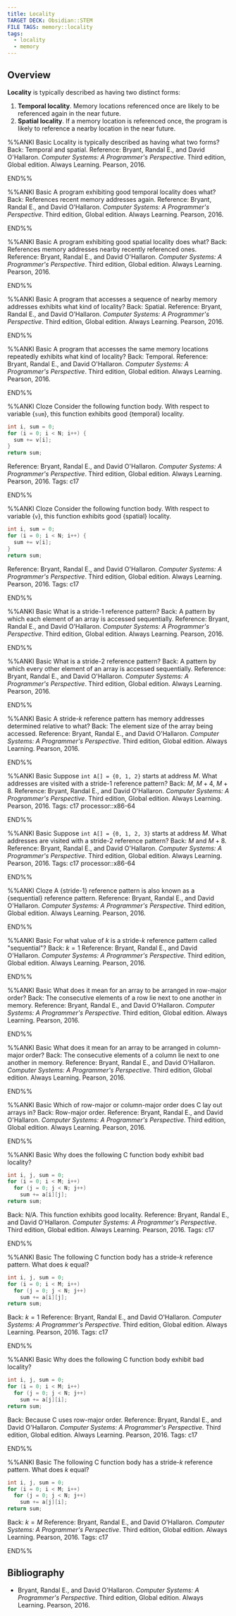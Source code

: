 ```yaml
---
title: Locality
TARGET DECK: Obsidian::STEM
FILE TAGS: memory::locality
tags:
  - locality
  - memory
---
```


## Overview

**Locality** is typically described as having two distinct forms:

1. **Temporal locality**. Memory locations referenced once are likely to be referenced again in the near future.
2. **Spatial locality**. If a memory location is referenced once, the program is likely to reference a nearby location in the near future.

%%ANKI
Basic
Locality is typically described as having what two forms?
Back: Temporal and spatial.
Reference: Bryant, Randal E., and David O'Hallaron. *Computer Systems: A Programmer's Perspective*. Third edition, Global edition. Always Learning. Pearson, 2016.
<!--ID: 1747141959894-->
END%%

%%ANKI
Basic
A program exhibiting good temporal locality does what?
Back: References recent memory addresses again.
Reference: Bryant, Randal E., and David O'Hallaron. *Computer Systems: A Programmer's Perspective*. Third edition, Global edition. Always Learning. Pearson, 2016.
<!--ID: 1747141959905-->
END%%

%%ANKI
Basic
A program exhibiting good spatial locality does what?
Back: References memory addresses nearby recently referenced ones.
Reference: Bryant, Randal E., and David O'Hallaron. *Computer Systems: A Programmer's Perspective*. Third edition, Global edition. Always Learning. Pearson, 2016.
<!--ID: 1747141959909-->
END%%

%%ANKI
Basic
A program that accesses a sequence of nearby memory addresses exhibits what kind of locality?
Back: Spatial.
Reference: Bryant, Randal E., and David O'Hallaron. *Computer Systems: A Programmer's Perspective*. Third edition, Global edition. Always Learning. Pearson, 2016.
<!--ID: 1747141959912-->
END%%

%%ANKI
Basic
A program that accesses the same memory locations repeatedly exhibits what kind of locality?
Back: Temporal.
Reference: Bryant, Randal E., and David O'Hallaron. *Computer Systems: A Programmer's Perspective*. Third edition, Global edition. Always Learning. Pearson, 2016.
<!--ID: 1747141959916-->
END%%

%%ANKI
Cloze
Consider the following function body. With respect to variable {`sum`}, this function exhibits good {temporal} locality.
```c
int i, sum = 0;
for (i = 0; i < N; i++) {
  sum += v[i];
}
return sum;
```
Reference: Bryant, Randal E., and David O'Hallaron. *Computer Systems: A Programmer's Perspective*. Third edition, Global edition. Always Learning. Pearson, 2016.
Tags: c17
<!--ID: 1747143060942-->
END%%

%%ANKI
Cloze
Consider the following function body. With respect to variable {`v`}, this function exhibits good {spatial} locality.
```c
int i, sum = 0;
for (i = 0; i < N; i++) {
  sum += v[i];
}
return sum;
```
Reference: Bryant, Randal E., and David O'Hallaron. *Computer Systems: A Programmer's Perspective*. Third edition, Global edition. Always Learning. Pearson, 2016.
Tags: c17
<!--ID: 1747143060949-->
END%%

%%ANKI
Basic
What is a stride-1 reference pattern?
Back: A pattern by which each element of an array is accessed sequentially.
Reference: Bryant, Randal E., and David O'Hallaron. *Computer Systems: A Programmer's Perspective*. Third edition, Global edition. Always Learning. Pearson, 2016.
<!--ID: 1747143060952-->
END%%

%%ANKI
Basic
What is a stride-2 reference pattern?
Back: A pattern by which every other element of an array is accessed sequentially.
Reference: Bryant, Randal E., and David O'Hallaron. *Computer Systems: A Programmer's Perspective*. Third edition, Global edition. Always Learning. Pearson, 2016.
<!--ID: 1747143060955-->
END%%

%%ANKI
Basic
A stride-$k$ reference pattern has memory addresses determined relative to what?
Back: The element size of the array being accessed.
Reference: Bryant, Randal E., and David O'Hallaron. *Computer Systems: A Programmer's Perspective*. Third edition, Global edition. Always Learning. Pearson, 2016.
<!--ID: 1747143060958-->
END%%

%%ANKI
Basic
Suppose `int A[] = {0, 1, 2}` starts at address $M$. What addresses are visited with a stride-1 reference pattern?
Back: $M$, $M + 4$, $M + 8$.
Reference: Bryant, Randal E., and David O'Hallaron. *Computer Systems: A Programmer's Perspective*. Third edition, Global edition. Always Learning. Pearson, 2016.
Tags: c17 processor::x86-64
<!--ID: 1747143060961-->
END%%

%%ANKI
Basic
Suppose `int A[] = {0, 1, 2, 3}` starts at address $M$. What addresses are visited with a stride-2 reference pattern?
Back: $M$ and $M + 8$.
Reference: Bryant, Randal E., and David O'Hallaron. *Computer Systems: A Programmer's Perspective*. Third edition, Global edition. Always Learning. Pearson, 2016.
Tags: c17 processor::x86-64
<!--ID: 1747143060964-->
END%%

%%ANKI
Cloze
A {stride-1} reference pattern is also known as a {sequential} reference pattern.
Reference: Bryant, Randal E., and David O'Hallaron. *Computer Systems: A Programmer's Perspective*. Third edition, Global edition. Always Learning. Pearson, 2016.
<!--ID: 1747143060967-->
END%%

%%ANKI
Basic
For what value of $k$ is a stride-$k$ reference pattern called "sequential"?
Back: $k = 1$
Reference: Bryant, Randal E., and David O'Hallaron. *Computer Systems: A Programmer's Perspective*. Third edition, Global edition. Always Learning. Pearson, 2016.
<!--ID: 1747143060970-->
END%%

%%ANKI
Basic
What does it mean for an array to be arranged in row-major order?
Back: The consecutive elements of a row lie next to one another in memory.
Reference: Bryant, Randal E., and David O'Hallaron. *Computer Systems: A Programmer's Perspective*. Third edition, Global edition. Always Learning. Pearson, 2016.
<!--ID: 1747143060973-->
END%%

%%ANKI
Basic
What does it mean for an array to be arranged in column-major order?
Back: The consecutive elements of a column lie next to one another in memory.
Reference: Bryant, Randal E., and David O'Hallaron. *Computer Systems: A Programmer's Perspective*. Third edition, Global edition. Always Learning. Pearson, 2016.
<!--ID: 1747143060976-->
END%%

%%ANKI
Basic
Which of row-major or column-major order does C lay out arrays in?
Back: Row-major order.
Reference: Bryant, Randal E., and David O'Hallaron. *Computer Systems: A Programmer's Perspective*. Third edition, Global edition. Always Learning. Pearson, 2016.
<!--ID: 1747143060979-->
END%%

%%ANKI
Basic
Why does the following C function body exhibit bad locality?
```c
int i, j, sum = 0;
for (i = 0; i < M; i++)
  for (j = 0; j < N; j++)
    sum += a[i][j];
return sum;
```
Back: N/A. This function exhibits good locality.
Reference: Bryant, Randal E., and David O'Hallaron. *Computer Systems: A Programmer's Perspective*. Third edition, Global edition. Always Learning. Pearson, 2016.
Tags: c17
<!--ID: 1747143060982-->
END%%

%%ANKI
Basic
The following C function body has a stride-$k$ reference pattern. What does $k$ equal?
```c
int i, j, sum = 0;
for (i = 0; i < M; i++)
  for (j = 0; j < N; j++)
    sum += a[i][j];
return sum;
```
Back: $k = 1$
Reference: Bryant, Randal E., and David O'Hallaron. *Computer Systems: A Programmer's Perspective*. Third edition, Global edition. Always Learning. Pearson, 2016.
Tags: c17
<!--ID: 1747143060985-->
END%%

%%ANKI
Basic
Why does the following C function body exhibit bad locality?
```c
int i, j, sum = 0;
for (i = 0; i < M; i++)
  for (j = 0; j < N; j++)
    sum += a[j][i];
return sum;
```
Back: Because C uses row-major order.
Reference: Bryant, Randal E., and David O'Hallaron. *Computer Systems: A Programmer's Perspective*. Third edition, Global edition. Always Learning. Pearson, 2016.
Tags: c17
<!--ID: 1747143060988-->
END%%

%%ANKI
Basic
The following C function body has a stride-$k$ reference pattern. What does $k$ equal?
```c
int i, j, sum = 0;
for (i = 0; i < M; i++)
  for (j = 0; j < N; j++)
    sum += a[j][i];
return sum;
```
Back: $k = M$
Reference: Bryant, Randal E., and David O'Hallaron. *Computer Systems: A Programmer's Perspective*. Third edition, Global edition. Always Learning. Pearson, 2016.
Tags: c17
<!--ID: 1747143060991-->
END%%

## Bibliography

* Bryant, Randal E., and David O'Hallaron. *Computer Systems: A Programmer's Perspective*. Third edition, Global edition. Always Learning. Pearson, 2016.